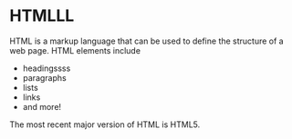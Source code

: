 # HTMLLL

HTML is a markup language that can be used to define the structure of a web page. HTML elements include

* headingssss
* paragraphs
* lists
* links
* and more!

The most recent major version of HTML is HTML5.